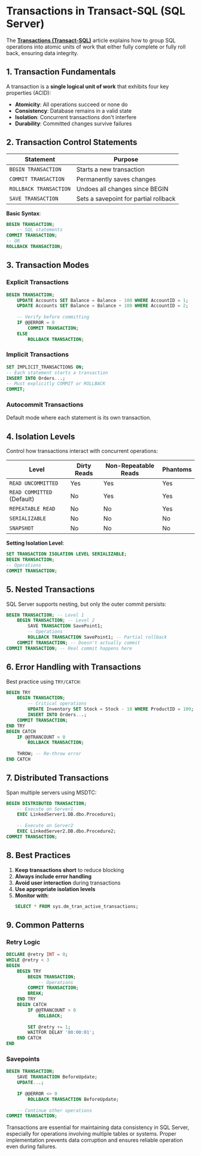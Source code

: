# **Transactions in Transact-SQL (SQL Server)**

The **[Transactions (Transact-SQL)](https://learn.microsoft.com/en-us/sql/t-sql/language-elements/transactions-transact-sql?view=sql-server-ver16)** article explains how to group SQL operations into atomic units of work that either fully complete or fully roll back, ensuring data integrity.

## **1. Transaction Fundamentals**
A transaction is a **single logical unit of work** that exhibits four key properties (ACID):

- **Atomicity**: All operations succeed or none do
- **Consistency**: Database remains in a valid state
- **Isolation**: Concurrent transactions don't interfere
- **Durability**: Committed changes survive failures

## **2. Transaction Control Statements**

| Statement | Purpose |
|-----------|---------|
| `BEGIN TRANSACTION` | Starts a new transaction |
| `COMMIT TRANSACTION` | Permanently saves changes |
| `ROLLBACK TRANSACTION` | Undoes all changes since BEGIN |
| `SAVE TRANSACTION` | Sets a savepoint for partial rollback |

**Basic Syntax**:
```sql
BEGIN TRANSACTION;
    -- SQL statements
COMMIT TRANSACTION;
-- OR
ROLLBACK TRANSACTION;
```

## **3. Transaction Modes**
### **Explicit Transactions**
```sql
BEGIN TRANSACTION;
    UPDATE Accounts SET Balance = Balance - 100 WHERE AccountID = 1;
    UPDATE Accounts SET Balance = Balance + 100 WHERE AccountID = 2;
    
    -- Verify before committing
    IF @@ERROR = 0
        COMMIT TRANSACTION;
    ELSE
        ROLLBACK TRANSACTION;
```

### **Implicit Transactions**
```sql
SET IMPLICIT_TRANSACTIONS ON;
-- Each statement starts a transaction
INSERT INTO Orders...;
-- Must explicitly COMMIT or ROLLBACK
COMMIT;
```

### **Autocommit Transactions**
Default mode where each statement is its own transaction.

## **4. Isolation Levels**
Control how transactions interact with concurrent operations:

| Level | Dirty Reads | Non-Repeatable Reads | Phantoms |
|-------|------------|----------------------|----------|
| `READ UNCOMMITTED` | Yes | Yes | Yes |
| `READ COMMITTED` (Default) | No | Yes | Yes |
| `REPEATABLE READ` | No | No | Yes |
| `SERIALIZABLE` | No | No | No |
| `SNAPSHOT` | No | No | No |

**Setting Isolation Level**:
```sql
SET TRANSACTION ISOLATION LEVEL SERIALIZABLE;
BEGIN TRANSACTION;
-- Operations
COMMIT TRANSACTION;
```

## **5. Nested Transactions**
SQL Server supports nesting, but only the outer commit persists:
```sql
BEGIN TRANSACTION; -- Level 1
    BEGIN TRANSACTION; -- Level 2
        SAVE TRANSACTION SavePoint1;
        -- Operations
        ROLLBACK TRANSACTION SavePoint1; -- Partial rollback
    COMMIT TRANSACTION; -- Doesn't actually commit
COMMIT TRANSACTION; -- Real commit happens here
```

## **6. Error Handling with Transactions**
Best practice using `TRY/CATCH`:
```sql
BEGIN TRY
    BEGIN TRANSACTION;
        -- Critical operations
        UPDATE Inventory SET Stock = Stock - 10 WHERE ProductID = 100;
        INSERT INTO Orders...;
    COMMIT TRANSACTION;
END TRY
BEGIN CATCH
    IF @@TRANCOUNT > 0
        ROLLBACK TRANSACTION;
    
    THROW; -- Re-throw error
END CATCH
```

## **7. Distributed Transactions**
Span multiple servers using MSDTC:
```sql
BEGIN DISTRIBUTED TRANSACTION;
    -- Execute on Server1
    EXEC LinkedServer1.DB.dbo.Procedure1;
    
    -- Execute on Server2
    EXEC LinkedServer2.DB.dbo.Procedure2;
COMMIT TRANSACTION;
```

## **8. Best Practices**
1. **Keep transactions short** to reduce blocking
2. **Always include error handling**
3. **Avoid user interaction** during transactions
4. **Use appropriate isolation levels**
5. **Monitor with**:
   ```sql
   SELECT * FROM sys.dm_tran_active_transactions;
   ```

## **9. Common Patterns**
### **Retry Logic**
```sql
DECLARE @retry INT = 0;
WHILE @retry < 3
BEGIN
    BEGIN TRY
        BEGIN TRANSACTION;
            -- Operations
        COMMIT TRANSACTION;
        BREAK;
    END TRY
    BEGIN CATCH
        IF @@TRANCOUNT > 0
            ROLLBACK;
        
        SET @retry += 1;
        WAITFOR DELAY '00:00:01';
    END CATCH
END
```

### **Savepoints**
```sql
BEGIN TRANSACTION;
    SAVE TRANSACTION BeforeUpdate;
    UPDATE...;
    
    IF @@ERROR <> 0
        ROLLBACK TRANSACTION BeforeUpdate;
    
    -- Continue other operations
COMMIT TRANSACTION;
```

Transactions are essential for maintaining data consistency in SQL Server, especially for operations involving multiple tables or systems. Proper implementation prevents data corruption and ensures reliable operation even during failures.